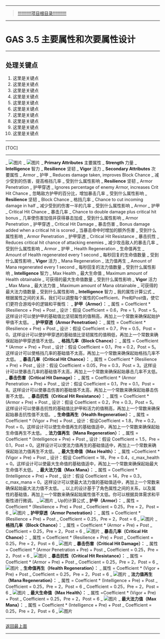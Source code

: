 ___________________________________________________________________________________________
> [!!!!!!!!!!!项目根目录!!!!!!!!!!!](./!!!!!!!!!!!项目目录!!!!!!!!!!!.md)

___________________________________________________________________________________________

# GAS 3.5 主要属性和次要属性设计
___________________________________________________________________________________________
## 处理关键点
1. 这里是关键点
2. 这里是关键点
3. 这里是关键点
4. 这里是关键点
5. 这里是关键点
6. 这里是关键点
7. 这里是关键点
8. 这里是关键点
9. 这里是关键点
10. 这里是关键点
___________________________________________________________________________________________

[TOC]

___________________________________________________________________________________________

_  ![图片](https://github.com/liyunlong618/LiYunLongKnowledgeLibrary/blob/main/UECPP/Models/GAS/GAS_2_Aura/DetailContent/Image/GAS_015/771246_365218.png?raw=true)
_  ![图片](https://github.com/liyunlong618/LiYunLongKnowledgeLibrary/blob/main/UECPP/Models/GAS/GAS_2_Aura/DetailContent/Image/GAS_015/284682_364358.png?raw=true)
_ **Primary Attributes** 主要属性
    _ **Strength** 力量
    _ **Intelligence** 智力
    _ **Resilience** 坚韧
    _ **Vigor** 活力
_ **Secondary Attributes** 次要属性
    _ Armor _ 护甲
        _ Reduces damage taken, improves Block Chance _ 减少受到的伤害，提高格挡几率
        _ 受到什么属性影响
            _ **Resilience** 坚韧
    _ Armor Penetration _ 护甲穿透
        _ Ignores percentage of enemy Armor, increases Crit Hit Chance _ 忽略敌方护甲的百分比，增加暴击几率
        _ 受到什么属性影响
            _ **Resilience** 坚韧
    _ Block Chance _ 格挡几率
        _ Chance to cut incoming damage in half _ 减少受到的伤害一半的几率
        _ 受到什么属性影响
            _ Armor _ 护甲
    _ Critical Hit Chance _ 暴击几率
        _ Chance to double damage plus critical hit bonus _ 几率使伤害加倍并获得暴击加成
        _ 受到什么属性影响
            _ Armor Penetration _ 护甲穿透
    _ Critical Hit Damage _ 暴击伤害
        _ Bonus damage added when a critical hit is scored _ 当暴击命中时增加的额外伤害
        _ 受到什么属性影响
            _ Armor Penetration _ 护甲穿透
    _ Critical Hit Resistance _ 暴击抗性
        _ Reduces critical hit chance of attacking enemies _ 减少攻击敌人的暴击几率
        _ 受到什么属性影响
            _ Armor _ 护甲
    _ Health Regeneration _ 生命值再生
        _ Amount of Health regenerated every 1 second _ 每秒回复的生命值数量
        _ 受到什么属性影响
            _ **Vigor** 活力
    _ Mana Regeneration _ 法力值再生
        _ Amount of Mana regenerated every 1 second _ 每秒回复的法力值数量
        _ 受到什么属性影响
            _ **Intelligence** 智力
    _ Max Health _ 最大生命值
        _ Maximum amount of Health obtainable _ 可获得的最大生命值数量
        _ 受到什么属性影响
            _ **Vigor** 活力
    _ Max Mana _ 最大法力值
        _ Maximum amount of Mana obtainable _ 可获得的最大法力值数量
        _ 受到什么属性影响
            _ **Intelligence** 智力
_ 我的属性计算公式
    _ 根据属性之间的关系，我们可以调整每个属性的Coefficient、Pre和Post值，使它们更符合游戏中的逻辑和平衡性：
    _ **护甲（Armor）：**
        _ 属性 = Coefficient * (Resilience + Pre) + Post
        _ 设计：假设 Coefficient = 0.6，Pre = 1，Post = 5。这样设计可以使护甲的基础值比坚韧属性的值稍高，再加上一个常数来确保起始护甲值不太低。
    _ **护甲穿透（Armor Penetration）：**
        _ 属性 = Coefficient * (Resilience + Pre) + Post
        _ 设计：假设 Coefficient = 0.7，Pre = 0.5，Post = 0。这样设计可以使护甲穿透的基础值比坚韧属性的值稍低，再加上一个常数来确保起始护甲穿透值不太低。
    _ **格挡几率（Block Chance）：**
        _ 属性 = Coefficient * (Armor + Pre) + Post
        _ 设计：假设 Coefficient = 0.1，Pre = 0.2，Post = 5。这样设计可以使格挡几率的基础值不太高，再加上一个常数来确保起始格挡几率不太低。
    _ **暴击几率（Critical Hit Chance）：**
        _ 属性 = Coefficient * (Resilience + Pre) + Post
        _ 设计：假设 Coefficient = 0.05，Pre = 0.3，Post = 3。这样设计可以使暴击几率的基础值不太高，再加上一个常数来确保起始暴击几率不太低。
    _ **暴击伤害（Critical Hit Damage）：**
        _ 属性 = Coefficient * (Armor Penetration + Pre) + Post
        _ 设计：假设 Coefficient = 0.1，Pre = 0.1，Post = 8。这样设计可以使暴击伤害的基础值不太高，再加上一个常数来确保起始暴击伤害不太低。
    _ **暴击抗性（Critical Hit Resistance）：**
        _ 属性 = Coefficient * (Armor + Pre) + Post
        _ 设计：假设 Coefficient = 0.2，Pre = 0.3，Post = 5。这样设计可以使暴击抗性的基础值比护甲和活力的值稍高，再加上一个常数来确保起始暴击抗性值不太低。
    _ **生命值再生（Health Regeneration）：**
        _ 属性 = Coefficient * (Vigor + Pre) + Post
        _ 设计：假设Coefficient = 1.8，Pre = 0.2，Post = 0。这样设计可以使生命值再生的基础值适中，再加上一个常数来确保起始生命值再生不太低。
    _ **法力值再生（Mana Regeneration）：**
        _ 属性 = Coefficient * (Intelligence + Pre) + Post
        _ 设计：假设 Coefficient = 1.5，Pre = 0.1，Post = 0。这样设计可以使法力值再生的基础值适中，再加上一个常数来确保起始法力值再生不太低。
    _ **最大生命值（Max Health）：**
        _ 属性 =Coefficient * (Vigor + Pre) + Post
        _ 设计：假设 Coefficient = 18，Pre = 0.4，c_max_health = 0。这样设计可以使最大生命值的基础值适中，再加上一个常数来确保起始最大生命值不太低。
    _ **最大法力值（Max Mana）：**
        _ 属性 = Coefficient * (Intelligence + Pre) + Post
        _ 设计：假设 Coefficient = 14，Pre = 0.3，c_max_mana = 0。这样设计可以使最大法力值的基础值适中，再加上一个常数来确保起始最大法力值不太低。
    _ 以上的设计基于了角色属性之间的关系，以及属性的基础值，再加上一个常数来确保起始属性值不太低。你可以根据具体需求和平衡性进行微调。
    _  ![图片](https://github.com/liyunlong618/LiYunLongKnowledgeLibrary/blob/main/UECPP/Models/GAS/GAS_2_Aura/DetailContent/Image/GAS_015/21544_581181.png?raw=true)
_ Up的计算公式
    _ **护甲（Armor）：**
        _ 属性 = Coefficient * (Resilience + Pre) + Post
        _ Coefficient = 0.25，Pre = 2，Post = 6
        _  ![图片](https://github.com/liyunlong618/LiYunLongKnowledgeLibrary/blob/main/UECPP/Models/GAS/GAS_2_Aura/DetailContent/Image/GAS_015/771711_194159.png?raw=true)
    _ **护甲穿透（Armor Penetration）：**
        _ 属性 = Coefficient * (Resilience + Pre) + Post
        _ Coefficient = 0.25，Pre = 2，Post = 6
        _  ![图片](https://github.com/liyunlong618/LiYunLongKnowledgeLibrary/blob/main/UECPP/Models/GAS/GAS_2_Aura/DetailContent/Image/GAS_015/73731_624595.png?raw=true)
    _ **格挡几率（Block Chance）：**
        _ 属性 = Coefficient * (Armor + Pre) + Post
        _ Coefficient = 0.25，Pre = 2，Post = 6
        _  ![图片](https://github.com/liyunlong618/LiYunLongKnowledgeLibrary/blob/main/UECPP/Models/GAS/GAS_2_Aura/DetailContent/Image/GAS_015/862407_660069.png?raw=true)
    _ **暴击几率（Critical Hit Chance）：**
        _ 属性 = Coefficient * (Resilience + Pre) + Post
        _ Coefficient = 0.25，Pre = 2，Post = 6
        _  ![图片](https://github.com/liyunlong618/LiYunLongKnowledgeLibrary/blob/main/UECPP/Models/GAS/GAS_2_Aura/DetailContent/Image/GAS_015/412314_930062.png?raw=true)
    _ **暴击伤害（Critical Hit Damage）：**
        _ 属性 = Coefficient * (Armor Penetration + Pre) + Post
        _ Coefficient = 0.25，Pre = 2，Post = 6
        _  ![图片](https://github.com/liyunlong618/LiYunLongKnowledgeLibrary/blob/main/UECPP/Models/GAS/GAS_2_Aura/DetailContent/Image/GAS_015/880041_681742.png?raw=true)
    _ **暴击抗性（Critical Hit Resistance）：**
        _ 属性 = Coefficient * (Armor + Pre) + Post
        _ Coefficient = 0.25，Pre = 2，Post = 6
        _  ![图片](https://github.com/liyunlong618/LiYunLongKnowledgeLibrary/blob/main/UECPP/Models/GAS/GAS_2_Aura/DetailContent/Image/GAS_015/180087_825114.png?raw=true)
    _ **生命值再生（Health Regeneration）：**
        _ 属性 = Coefficient * (Vigor + Pre) + Post
        _ Coefficient = 0.25，Pre = 2，Post = 6
        _  ![图片](https://github.com/liyunlong618/LiYunLongKnowledgeLibrary/blob/main/UECPP/Models/GAS/GAS_2_Aura/DetailContent/Image/GAS_015/678454_352653.png?raw=true)
    _ **法力值再生（Mana Regeneration）：**
        _ 属性 = Coefficient * (Intelligence + Pre) + Post
        _ Coefficient = 0.25，Pre = 2，Post = 6
        _ Coefficient = 0.25，Pre = 2，Post = 6
        _  ![图片](https://github.com/liyunlong618/LiYunLongKnowledgeLibrary/blob/main/UECPP/Models/GAS/GAS_2_Aura/DetailContent/Image/GAS_015/212471_454158.png?raw=true)
    _ **最大生命值（Max Health）：**
        _ 属性 =Coefficient * (Vigor + Pre) + Post
        _ Coefficient = 0.25，Pre = 2，Post = 6
        _  ![图片](https://github.com/liyunlong618/LiYunLongKnowledgeLibrary/blob/main/UECPP/Models/GAS/GAS_2_Aura/DetailContent/Image/GAS_015/30664_468223.png?raw=true)
    _ **最大法力值（Max Mana）：**
        _ 属性 = Coefficient * (Intelligence + Pre) + Post
        _ Coefficient = 0.25，Pre = 2，Post = 6
        _  ![图片](https://github.com/liyunlong618/LiYunLongKnowledgeLibrary/blob/main/UECPP/Models/GAS/GAS_2_Aura/DetailContent/Image/GAS_015/652751_307887.png?raw=true)

___________________________________________________________________________________________

[返回最上面](#处理关键点)
___________________________________________________________________________________________